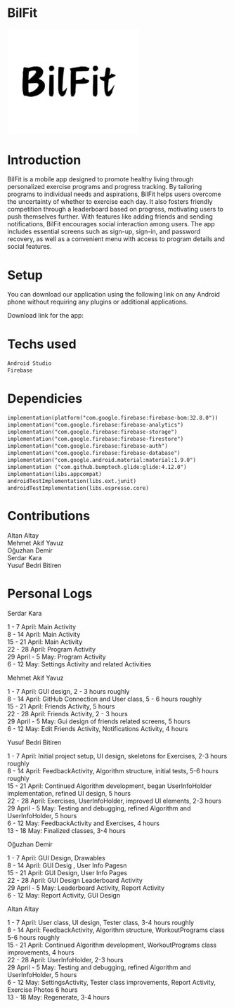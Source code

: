 # BilFit
<img src="app/src/main/res/drawable/bilfit_removebg_preview_1.png" width="300">

# Introduction

BilFit is a mobile app designed to promote healthy living through personalized exercise programs and progress tracking. By tailoring programs to individual needs and aspirations, BilFit helps users overcome the uncertainty of whether to exercise each day. It also fosters friendly competition through a leaderboard based on progress, motivating users to push themselves further. With features like adding friends and sending notifications, BilFit encourages social interaction among users. The app includes essential screens such as sign-up, sign-in, and password recovery, as well as a convenient menu with access to program details and social features.

# Setup
You can download our application using the following link on any Android phone without requiring any plugins or additional applications.

Download link for the app:

# Techs used
    Android Studio
    Firebase

# Dependicies
    
    implementation(platform("com.google.firebase:firebase-bom:32.8.0"))
    implementation("com.google.firebase:firebase-analytics")
    implementation("com.google.firebase:firebase-storage")
    implementation("com.google.firebase:firebase-firestore")
    implementation("com.google.firebase:firebase-auth")
    implementation("com.google.firebase:firebase-database")
    implementation("com.google.android.material:material:1.9.0")
    implementation ("com.github.bumptech.glide:glide:4.12.0")
    implementation(libs.appcompat)
    androidTestImplementation(libs.ext.junit)
    androidTestImplementation(libs.espresso.core)

# Contributions

  Altan Altay <br/>
  Mehmet Akif Yavuz <br/>
  Oğuzhan Demir <br/>
  Serdar Kara <br/>
  Yusuf Bedri Bitiren <br/>

# Personal Logs
Serdar Kara 

1 - 7 April: Main Activity<br/>
8 - 14 April: Main Activity<br/>
15 - 21 April: Main Activity<br/>
22 - 28 April: Program Activity<br/>
29 April - 5 May: Program Activity<br/>
6 - 12 May: Settings Activity and related Activities<br/>

Mehmet Akif Yavuz 

1 - 7 April: GUI design, 2 - 3 hours roughly<br/>
8 - 14 April: GitHub Connection and User class, 5 - 6 hours roughly<br/>
15 - 21 April: Friends Activity, 5 hours<br/>
22 - 28 April: Friends Activity, 2 - 3 hours<br/>
29 April - 5 May: Gui design of friends related screens, 5 hours<br/>
6 - 12 May: Edit Friends Activity, Notifications Activity, 4 hours<br/>

Yusuf Bedri Bitiren
    
1 - 7 April: Initial project setup, UI design, skeletons for Exercises, 2-3 hours roughly<br/>
8 - 14 April: FeedbackActivity, Algorithm structure, initial tests, 5-6 hours roughly<br/>
15 - 21 April: Continued Algorithm development, began UserInfoHolder implementation, refined UI design, 5 hours<br/>
22 - 28 April: Exercises, UserInfoHolder, improved UI elements, 2-3 hours<br/>
29 April - 5 May: Testing and debugging, refined Algorithm and UserInfoHolder, 5 hours<br/>
6 - 12 May: FeedbackActivity and Exercises, 4 hours<br/>
13 - 18 May: Finalized classes, 3-4 hours<br/>

Oğuzhan Demir

1 - 7 April: GUI Design, Drawables<br/>
8 - 14 April: GUI Desig , User Info Pagesn<br/>
15 - 21 April: GUI Design, User Info Pages<br/>
22 - 28 April: GUI Design Leaderboard Activity<br/>
29 April - 5 May: Leaderboard Activity, Report Activity<br/>
6 - 12 May: Report Activity, GUI Design<br/>

Altan Altay

1 - 7 April: User class, UI design, Tester class, 3-4 hours roughly<br/>
8 - 14 April: FeedbackActivity, Algorithm structure, WorkoutPrograms class 5-6 hours roughly<br/>
15 - 21 April: Continued Algorithm development, WorkoutPrograms class improvements, 4 hours<br/>
22 - 28 April: UserInfoHolder, 2-3 hours<br/>
29 April - 5 May: Testing and debugging, refined Algorithm and UserInfoHolder, 5 hours<br/>
6 - 12 May: SettingsActivity, Tester class improvements, Report Activity, Exercise Photos 6 hours<br/>
13 - 18 May: Regenerate, 3-4 hours<br/>

    



  
